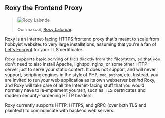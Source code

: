 ## Roxy the Frontend Proxy

> ![Roxy Lalonde](https://chronos-tachyon.net/img/roxy-lalonde.png)
> 
> Our mascot, [Roxy Lalonde](https://mspaintadventures.fandom.com/wiki/Roxy_Lalonde).

Roxy is an Internet-facing HTTPS frontend proxy that's meant to scale from hobbyist websites to
very large installations, assuming that you're a fan of [Let's Encrypt](https://letsencrypt.org/)
for your TLS certificates.

Roxy supports basic serving of files directly from the filesystem, so that you don't need
to also install Apache, lighttpd, nginx, or some other HTTP server just to serve your
static content.  It does not support, and will never support, scripting engines in the style
of PHP, `mod_python`, etc.  Instead, you are invited to run your web application as its own
webserver _behind_ Roxy, and Roxy will take care of all the Internet-facing stuff that you
would normally have to re-implement yourself, such as TLS certificates and modern
security-hardening HTTP headers.

Roxy currently supports HTTP, HTTPS, and gRPC (over both TLS and plaintext) to communicate
with backend web servers.
